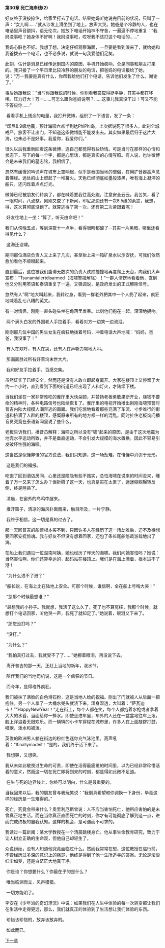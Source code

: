 **第30章 死亡海岸线(2)**

  好友终于没按捺住，给家里打去了电话。结果她妈听她说完目前的状况，只叫了一声：“女儿啊……”就从沙发上滑坐到了地上，放声大哭。她爸是个冷静的人，也在电话里声音颤抖，语无伦次。她放下电话开始神不守舍，一遍遍不停地重复：“我妈没事吧？她身体不好啊！我妈没事吧，哎呀我不该打这个电话的……” 

​    我妈心脏也不好。我想了想，决定仔细观察海面，一旦要是看到浪来了，就给她和我爸拨去一个电话，也不必多说，就说一句我爱他们足矣。 

​    此刻，估计是消息已经传达到国内的原因，手机开始疯响，全是同事和朋友打来的。我只接了一个平日里比较冷静的朋友的电话，把爸妈的电话报给了她，说：“万一我要是真有什么，你帮我给他们打个电话，告诉他们发生了什么。谢谢了。” 

​    事后她跟我说：“当时你跟我说的时候，你别看我答应得挺平静，其实手都在哆嗦。压力好大！万一……可怎么跟你爸妈说啊？……这事儿我真没干过！可又不能不答应你……” 

​    看看手机上残余的电量，我打开微博，组织了一下语言，发了一条： 

​    “印尼8.9级地震，预计海啸六点半到达PhiPhi岛，上次据说死了很多人。此刻全城戒严，旅客不让出门，不知道这条微博能不能发出去。其实如果最后归于这片大海，也未必不是好事。我爱你，我爱你们。” 

​    很久以后我重新回看这条微博，连自己都觉得有些矫情。可是当时在那样的心情和状态下，写下的每一个字，都是心里话，都是真实的心情写照。有人说，也许微博会是未来我们的墓志铭，我相信了。 

​    忽然有缓慢的吟诵声在城市上空响起，似乎是泰国当地的僧侣，在用扩音器高声念着佛经。远处的山上燃起了一堆篝火。天色已经彻底如墨般漆黑，唯有海上凝滞的船只，还闪烁着点点灯光。 

​    微博已经被朋友们转疯了，都在喊着要我往高处跑，注意安全云云。我苦笑，看了一眼时间，八点整。刚刚又查了下新闻，印尼那边还有一次8.5级的余震，我想，得，这次算彻底没跑了。就算逃得了第一次，还有第二次紧跟着呢！ 

​    好友往地上一坐：“算了，听天由命吧！” 

​    我们从傍晚五点，等到深夜十一点半，看得眼睛都酸了--其实一片黑暗，哪里还看得见什么？ 

​    这海还没啸。 

​    期间那位酒店负责人又上来了几次，甚至抬上来一箱矿泉水以示安抚，可我们依然愈加看他不顺眼起来。 

​    直到最后，这位被我们腹诽无数次的负责人跌跌撞撞地再度爬上天台，向我们大声宣布：“Tsunamialertdisarmed（海啸警报解除）！“一群人愣愣地看着他，直到他又分别用英语和泰语重复了一遍。又强调说，是政府发出的正式解除信号。 

​    忽然有人”啊“地大叫起来，我转过身，看到一群老外把其中一个人扔了起来，疯狂地喊着乱七八糟的英文。 

​    有一对情侣，刚刚一直头碰头坐在角落里发呆。此刻他们抱在一起，深深地拥吻。 

​    两个满头白发的外国老人手拉着手，看着对方一边笑一边流泪。 

​    刚刚那几位中国的男生女生在疯狂地拨着号码，冲着电话大声地喊：“妈妈，爸爸，我没事了！” 

​    有人在欢呼，有人在哭，还有人在声嘶力竭地大叫。 

​    那画面胜过所有好莱坞末世大片。 

​    我和好友手拉着手，百感交集。 

​    虽然证实了已经安全，然而还是没有人敢立即起身离开。大家在楼顶上又停留了大约一个小时，直到看到下面的街道已经出现了人和灯火，才陆续下楼。 

​    当我们坐在一家非常难吃的餐厅里大快朵颐，并赞扬老板勇敢果断开业，赚钱不要命的精神时，各种电路信号也陆续恢复了。餐厅里的电视开始播出刚刚海啸预警时普吉内陆大规模人潮奔逃的画面。我们吃惊地看着那些充满了车流、寸步难行的街道和挤满了人群的楼顶，感慨原来所有的地方都一样的混乱。同时扯住老板询问播音员究竟在泰语新闻里说了些什么。 

​    老板告诉我们，播音员解释：海啸之所以没有“啸”起来的原因，是由于这次地震为地壳水平运动所致，并不是垂直运动，不会引发大规模的海水置换，因此不容易引发破坏性强的海啸。 

​    这当然是似懂非懂的官方说法，我们只知道，这一场劫难，在懵懂中消弭于无形。 

​    这是我们的福报。 

​    吃饱了回到酒店房间，心里还是隐隐有些不踏实，总怕海啸在说来的时间没来，睡着了万一又来了怎么办？但折腾了这一天，也真是实在太累了，迷迷糊糊辗转反侧，终是睡熟了。 

​    清晨，在窗外的鸟鸣中醒来。 

​    推开窗子，清凉的海风扑面而来，触目所及，一片宁静。 

​    我终于相信，这一切是真的过去了。 

​    那一天回普吉的船票根本买不到，只因许多人在经历了这一场劫难后，迫不及待想要回家安抚惊魂。我与好友不但没有想着回家，还包了条长尾船悠哉游哉地出了海。 

​    在船上我们遇见一位湖南阿姨，她也经历了昨天的海啸。我们问她害怕吗？她说：当然害怕啊，你们还算幸运的，起码站在楼顶上。我们是在海上漂着，根本进不了港！ 

​    “为什么进不了港？” 

​    “船长说，在海上比在陆地上安全。可那个时候，谁信啊，全在船上号啕大哭！” 

​    “您那个时候最想谁？” 

​    “最想我的小孙子。我就想，我活了这么久了，死了也不算冤枉，我那个时候，就想打个电话回家，听他哭一声，我死了就知足了。”她说着，眼泪又下来了。 

​    “那您没打吗？” 

​    “没打。” 

​    “为什么？” 

​    “我怕真打过去，我就受不了了……”她擦着眼泪，再没说下去。 

​    离开普吉的那一天，正赶上当地的新年，泼水节。 

​    陪伴我们的当地司机说，这是一个疯狂的节日。 

​    而今年，显得格外疯狂。 

​    我们被抹了满脸的白色滑石粉，这是当地人给的祝福。刚出了门就被人从后面一把抱住，另一个人拿了一大桶水兜头就浇下来，浑身湿透，大叫着：“萨瓦迪卡！”“HappyNewYear！“走在街上，每个人都在笑，每个人都抱着水枪或者拿着大大的水舀，当面给你一捧水。即使坐进车里，车外的人还在一盆盆地往车上泼，脸上洋溢着无限欢乐。而一辆辆的小卡车穿梭在城市里，许多人在上面敲锣打鼓，唱歌，泼水和被泼。 

​    英俊的欧洲男人躺在街边的粉红色迷你充气泳池里，高声吼着：“Ifinallymadeit！“是的，我们终于活下来了。 

​    我想哭，又想笑。 

​    我从未如此敬畏过生命的可贵，即使在活得最疲惫的时间里，以为已经非常珍惜活着的意义，然而这一切在死亡即将到来的时刻，都显得如此微不足道。 

​    在生与死的边界线上，你终可以明白，什么是最重要的。 

​    当我回来以后，我的朋友曾与我玩笑说：“我倒真希望和你调换一下身份，毕竟这样的经历是一生难得的。” 

​    死亡，究竟会带来什么？奥里利厄斯曾说：人不应当害怕死亡，他所应害怕的是未曾真正地生活。而在当你真正直面死亡的时刻，你才有可能彻底了解到这一点，进而完成终极的自我认知。这样的机会，是可遇而不可求的。 

​    我读过一篇新闻：某大学教授在一个清晨跳楼身亡。他从事生命教育研究，致力于让人树立正确的生命观，但他自己却轻生了。 

​    众说纷纭，没有人知道他究竟面临过什么。然而我常常在想，这位教授在临行前，不管经历过多深的意识上的痛楚，他终是得到了他一生所追寻的答案。无论是滚滚红尘如梦，还是白茫茫大地真干净。 

​    你是谁？你想要什么？你最在乎的是什么？ 

​    唯当临渊而立，风声猎猎。 

​    一切方能明了。 

​    李安在《少年派的奇幻漂流》中说：如果我们在人生中体验的每一次转变都让我们在生活中走得更远，那么，我们就真正的体验到了生活想让我们体验的东西。 

​    珍惜该珍惜的，放弃该放弃的。 

​    如此而已。  



[下一章](https://github.com/LiQinglin007/liqinglin/blob/master/%E4%B8%80%E5%88%87%E9%83%BD%E6%98%AF%E6%9C%80%E5%A5%BD%E7%9A%84%E5%AE%89%E6%8E%92/%E7%AC%AC31%E7%AB%A0%20%E5%8F%B0%E5%8C%97%E5%A4%B1%E7%89%A9%E5%90%AF%E7%A4%BA.md)